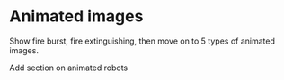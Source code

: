 # Animated images

Show fire burst, fire extinguishing, then move on to 5 types of animated images.

Add section on animated robots

